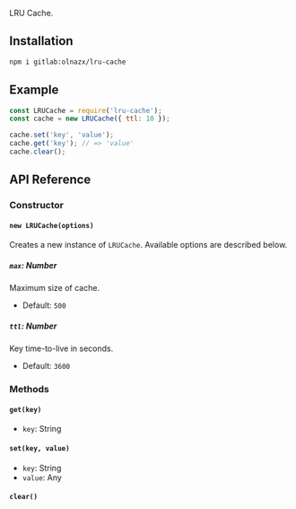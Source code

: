 LRU Cache.

## Installation

```sh
npm i gitlab:olnazx/lru-cache
```

## Example

```js
const LRUCache = require('lru-cache');
const cache = new LRUCache({ ttl: 10 });

cache.set('key', 'value');
cache.get('key'); // => 'value'
cache.clear();
```

## API Reference

### Constructor

#### `new LRUCache(options)`

Creates a new instance of `LRUCache`. Available options are described below.

##### `max`: Number

Maximum size of cache.

  * Default: `500`

##### `ttl`: Number

Key time-to-live in seconds.

  * Default: `3600`

### Methods

#### `get(key)`

  * `key`: String

#### `set(key, value)`

  * `key`: String
  * `value`: Any

#### `clear()`
